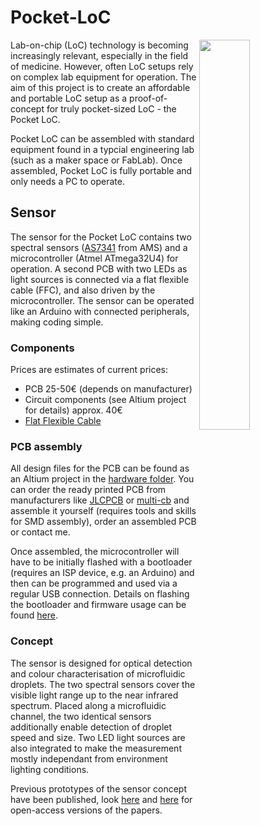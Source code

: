 # Pocket-LoC
<img align = "right" src="https://user-images.githubusercontent.com/42568983/202521498-0bb95a05-1dd4-4db9-ad12-fc51b9aba1ed.jpg" width="40%" /> 
Lab-on-chip (LoC) technology is becoming increasingly relevant, especially in the field of medicine. However, often LoC setups rely on complex lab equipment for operation. The aim of this project is to create an affordable and portable LoC setup as a proof-of-concept for truly pocket-sized LoC - the Pocket LoC.

Pocket LoC can be assembled with standard equipment found in a typcial engineering lab (such as a maker space or FabLab). Once assembled, Pocket LoC is fully portable and only needs a PC to operate.

## Sensor
The sensor for the Pocket LoC contains two spectral sensors ([AS7341](https://ams.com/en/as7341) from AMS) and a microcontroller (Atmel ATmega32U4) for operation. A second PCB with two LEDs as light sources is connected via a flat flexible cable (FFC), and also driven by the microcontroller. The sensor can be operated like an Arduino with connected peripherals, making coding simple.


### Components

Prices are estimates of current prices:
- PCB 25-50€ (depends on manufacturer)
- Circuit components (see Altium project for details) approx. 40€
- [Flat Flexible Cable](https://www.digikey.de/de/products/detail/molex/0152670709/4427461)  

### PCB assembly
All design files for the PCB can be found as an Altium project in the [hardware folder](https://github.com/Pocket-LoC/Sensor/tree/main/Hardware). You can order the ready printed PCB from manufacturers like [JLCPCB](https://jlcpcb.com/) or [multi-cb](https://www.multi-circuit-boards.eu/en/index.html) and assemble it yourself (requires tools and skills for SMD assembly), order an assembled PCB or contact me.

Once assembled, the microcontroller will have to be initially flashed with a bootloader (requires an ISP device, e.g. an Arduino) and then can be programmed and used via a regular USB connection. Details on flashing the bootloader and firmware usage can be found [here](https://github.com/Pocket-LoC/Sensor/tree/main/Firmware). 

### Concept
The sensor is designed for optical detection and colour characterisation of microfluidic droplets. The two spectral sensors cover the visible light range up to the near infrared spectrum. Placed along a microfluidic channel, the two identical sensors additionally enable detection of droplet speed and size. Two LED light sources are also integrated to make the measurement mostly independant from environment lighting conditions.

Previous prototypes of the sensor concept have been published, look [here](https://www.techrxiv.org/articles/preprint/Advanced_Characterisation_of_a_Sensor_System_for_Droplet-Based_Microfluidics/13554479) and [here](https://arxiv.org/abs/2006.09774) for open-access versions of the papers.
